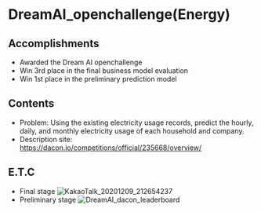 # DreamAI_openchallenge(Energy)


## Accomplishments
 - Awarded the Dream AI openchallenge
 - Win 3rd place in the final business model evaluation
 - Win 1st place in the preliminary prediction model

## Contents
 - Problem: Using the existing electricity usage records, predict the hourly, daily, and monthly electricity usage of each household and company.
 - Description site: https://dacon.io/competitions/official/235668/overview/

## E.T.C 
 - Final stage
![KakaoTalk_20201209_212654237](https://user-images.githubusercontent.com/55681849/101631816-51e67680-3a68-11eb-932b-ac05ba4ce023.jpg)
 - Preliminary stage
![DreamAI_dacon_leaderboard](https://user-images.githubusercontent.com/55681849/101632309-113b2d00-3a69-11eb-99f5-34f396eb9bc6.png)
